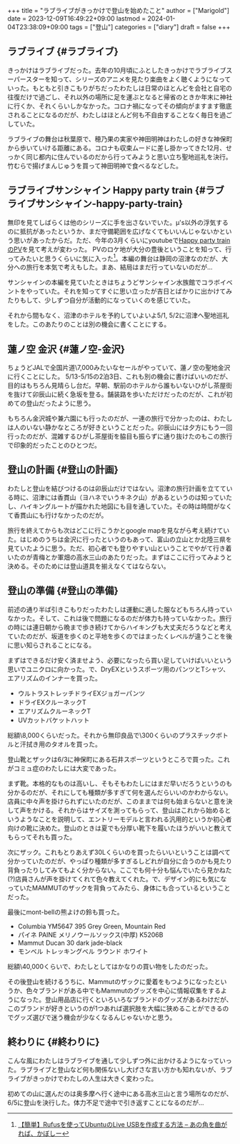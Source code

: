 +++
title = "ラブライブがきっかけで登山を始めたこと"
author = ["Marigold"]
date = 2023-12-09T16:49:22+09:00
lastmod = 2024-01-04T23:38:09+09:00
tags = ["登山"]
categories = ["diary"]
draft = false
+++

## ラブライブ {#ラブライブ}

きっかけはラブライブだった。去年の10月頃にふとしたきっかけでラブライブスーパースターを知って、シリーズのアニメを見たり楽曲をよく聴くようになっていった。もともと引きこもりがちだったわたしは日常のほとんどを会社と自宅の往復だけで過ごし、それ以外の場所に足を運ぶとなると帰省のときか年末に神社に行くか、それくらいしかなかった。コロナ禍になってその傾向がますます徹底されることになるのだが、わたしはほとんど何も不自由することなく毎日を過ごしていた。

ラブライブの舞台は秋葉原で、穂乃果の実家や神田明神はわたしの好きな神保町から歩いていける距離にある。コロナも収束ムードに差し掛かってきた12月、せっかく同じ都内に住んでいるのだから行ってみようと思い立ち聖地巡礼を決行。竹むらで揚げまんじゅうを買って神田明神で食べるなどした。


## ラブライブサンシャイン Happy party train {#ラブライブサンシャイン-happy-party-train}

無印を見てしばらくは他のシリーズに手を出さないでいた。μ's以外の浮気するのに抵抗があったというか、まだ守備範囲を広げなくてもいいんじゃないかという思いがあったからだ。ただ、今年の3月くらいにyoutubeで[Happy party trainのPV](https://youtu.be/sdxI33R8EJ0)を見て考えが変わった。
PVのロケ地が大分の豊後ということを知って、行ってみたいと思うくらいに気に入った[^fn:1]。本編の舞台は静岡の沼津なのだが、大分への旅行を本気で考えもした。まあ、結局はまだ行っていないのだが...

サンシャインの本編を見ていたときはちょうどサンシャイン水族館でコラボイベントをやっていた。それを知ってすぐに思い立ったが吉日とばかりに出かけてみたりもして、少しずつ自分が活動的になっていくのを感じていた。

それから間もなく、沼津のホテルを予約していよいよ5/1, 5/2に沼津へ聖地巡礼をした。このあたりのことは別の機会に書くことにする。


## 蓮ノ空 金沢 {#蓮ノ空-金沢}

ちょうどJALで全国片道\\7,000みたいなセールがやっていて、蓮ノ空の聖地金沢に行くことにした。
5/13-5/15の2泊3日、これも別の機会に書けばいいのだが、目的はもちろん見晴らし台だ。早朝、駅前のホテルから誰もいないひがし茶屋街を抜けて卯辰山に続く急坂を登る。舗装路を歩いただけだったのだが、これが初めての登山だったように思う。

もちろん金沢城や兼六園にも行ったのだが、一連の旅行で分かったのは、わたしは人のいない静かなところが好きということだった。卯辰山には夕方にもう一回行ったのだが、混雑するひがし茶屋街を脇目も振らずに通り抜けたのもこの旅行で印象的だったことのひとつだ。


## 登山の計画 {#登山の計画}

わたしと登山を結びつけるのは卯辰山だけではない。沼津の旅行計画を立てている時に、沼津には香貫山（ヨハネでいうキネク山）があるというのは知っていたし、ハイキングルートが描かれた地図にも目を通していた。その時は時間がなくて香貫山にも行けなかったのだが。

旅行を終えてからも次はどこに行こうかとgoogle mapを見ながら考え続けていた。はじめのうちは金沢に行ったというのもあって、富山の立山とか北陸三県を見ていたように思う。ただ、初心者でも登りやすい山ということでやがて行き着いたのが青梅とか軍畑の高水三山のあたりだった。まずはここに行ってみようと決める。そのためには登山道具を揃えなくてはならない。


## 登山の準備 {#登山の準備}

前述の通り半ば引きこもりだったわたしは運動に適した服などもちろん持っていなかった。そして、これは後で問題になるのだが体力も持っていなかった。旅行の時には連日朝から晩まで歩き続けてからハイキングも大丈夫だろうなどと考えていたのだが、坂道を歩くのと平地を歩くのではまったくレベルが違うことを後に思い知らされることになる。

まずはできるだけ安く済ませよう、必要になったら買い足していけばいいという思いでユニクロに向かった。で、DryEXというスポーツ用のパンツとTシャツ、エアリズムのインナーを買った。

-   ウルトラストレッチドライEXジョガーパンツ
-   ドライEXクルーネックT
-   エアリズムクルーネックT
-   UVカットバケットハット

総額\\8,000くらいだった。それから無印良品で\\300くらいのプラスチックボトルと汗拭き用のタオルを買った。

登山靴とザックは6/3に神保町にある石井スポーツというところで買った。これがコミュ症のわたしには大変であった。

まず靴。本格的なものは高いし、そもそもわたしにはまだ早いだろうというのも分かるのだが、それにしても種類が多すぎて何を選んだらいいのかわからない。店員に中々声を掛けられずにいたのだが、このままでは何も始まらないと意を決して声をかける。それからはサイズを測ってもらって、登山はこれから始めるというようなことを説明して、エントリーモデルと言われる汎用的というか初心者向けの靴に決めた。登山のときは夏でも分厚い靴下を履いたほうがいいと教えてもらってそれも買った。

次にザック。これもとりあえず30Lくらいのを買ったらいいということは調べて分かっていたのだが、やっぱり種類が多すぎるしどれが自分に合うのかも見たり背負ったりしてみてもよく分からない。ここでも何十分も悩んでいたら見かねた(?)店員さんが声を掛けてくれて色々教えてくれた。で、デザイン的にも気になっていたMAMMUTのザックを背負ってみたら、身体にも合っているということだった。

最後にmont-bellの熊よけの鈴も買った。

-   Columbia YM5647 395 Grey Green, Mountain Red
-   パイネ PAINE メリノウールソックス(中厚) K5206B
-   Mammut Ducan 30 dark jade-black
-   モンベル トレッキングベル ラウンド ホワイト

総額\\40,000くらいで、わたしとしてはかなりの買い物をしたのだった。

その後登山を続けるうちに、Mammutのザックに愛着をもつようになったというか、色々ブランドがある中でもMammutのグッズを中心に情報収集をするようになった。登山用品店に行くといろいろなブランドのグッズがあるわけだが、このブランドが好きというのが1つあれば選択肢を大幅に狭めることができるのでグッズ選びで迷う機会が少なくなるんじゃないかと思う。


## 終わりに {#終わりに}

こんな風にわたしはラブライブを通して少しずつ外に出かけるようになっていった。ラブライブと登山など何も関係ないし大げさな言い方かも知れないが、ラブライブがきっかけでわたしの人生は大きく変わった。

初めての山に選んだのは奥多摩へ行く途中にある高水三山と言う場所なのだが、
6/5に登山を決行した。体力不足で途中で引き返すことになるのだが...

[^fn:1]: [【簡単】Rufusを使ってUbuntuのLive USBを作成する方法 – あの角を曲がれば、かぼしー](https://blog.kabocy.com/linux/5806/)
